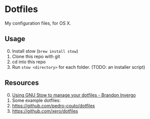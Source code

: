 # Dotfiles

My configuration files, for OS X.

## Usage

0. Install stow (`brew install stow`)
0. Clone this repo with git
0. cd into this repo
0. Run `stow <directory>` for each folder. (TODO: an installer script)


## Resources

0. [Using GNU Stow to manage your dotfiles - Brandon Invergo](http://brandon.invergo.net/news/2012-05-26-using-gnu-stow-to-manage-your-dotfiles.html)
0. Some example dotfiles:
  0. https://github.com/pedro-couto/dotfiles
  0. https://github.com/xero/dotfiles